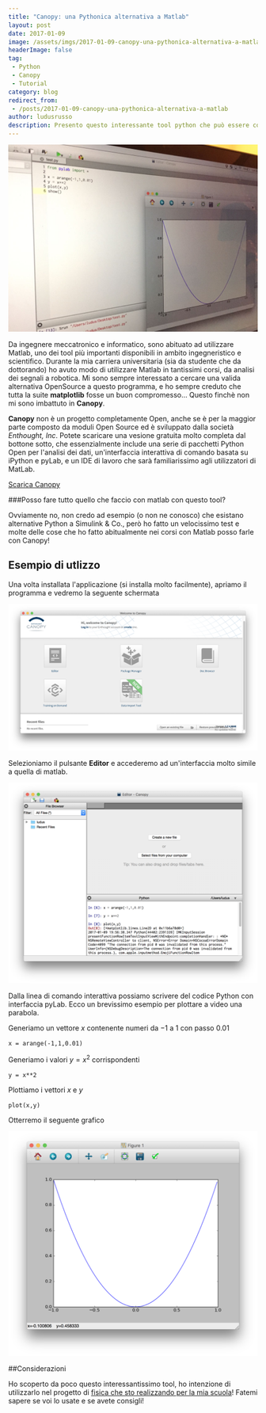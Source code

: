 ```yaml
---
title: "Canopy: una Pythonica alternativa a Matlab"
layout: post
date: 2017-01-09
image: /assets/imgs/2017-01-09-canopy-una-pythonica-alternativa-a-matlab.markdown/main.png
headerImage: false
tag:
 - Python
 - Canopy
 - Tutorial
category: blog
redirect_from:
 - /posts/2017-01-09-canopy-una-pythonica-alternativa-a-matlab
author: ludusrusso
description: Presento questo interessante tool python che può essere considerato una buona alternativa a Matlab per l'analisi dei dati!
---
```


![Canopy Main](/assets/imgs/2017-01-09-canopy-una-pythonica-alternativa-a-matlab.markdown/main.png)

Da ingegnere meccatronico e informatico, sono abituato ad utilizzare Matlab, uno dei tool più importanti disponibili in ambito ingegneristico e scientifico. Durante la mia carriera universitaria (sia da studente che da dottorando) ho avuto modo di utilizzare Matlab in tantissimi corsi, da analisi dei segnali a robotica. Mi sono sempre interessato a cercare una valida alternativa OpenSource a questo programma, e ho sempre creduto che tutta la suite **matplotlib** fosse un buon compromesso... Questo finchè non mi sono imbattuto in **Canopy**.

**Canopy** non è un progetto completamente Open, anche se è per la maggior parte composto da moduli Open Source ed è sviluppato dalla società *Enthought, Inc*. Potete scaricare una vesione gratuita molto completa dal bottone sotto, che essenzialmente include una serie di pacchetti Python Open per l'analisi dei dati, un'interfaccia interattiva di comando basata su iPython e pyLab, e un IDE di lavoro che sarà familiarissimo agli utilizzatori di MatLab.

<a type="button" class="btn btn-info bnt-lg" href="https://store.enthought.com/downloads/#default"> Scarica Canopy</a>

###Posso fare tutto quello che faccio con matlab con questo tool?

Ovviamente no, non credo ad esempio (o non ne conosco) che esistano alternative Python a Simulink & Co., però ho fatto un velocissimo test e molte delle cose che ho fatto abitualmente nei corsi con Matlab posso farle con Canopy!

## Esempio di utlizzo

Una volta installata l'applicazione (si installa molto facilmente), apriamo il programma e vedremo la seguente schermata

![Canopy Schermata Home](/assets/imgs/2017-01-09-canopy-una-pythonica-alternativa-a-matlab.markdown/home.png)

Selezioniamo il pulsante **Editor** e accederemo ad un'interfaccia molto simile a quella di matlab.

![Canopy Editor](/assets/imgs/2017-01-09-canopy-una-pythonica-alternativa-a-matlab.markdown/editor.png)

Dalla linea di comando interattiva possiamo scrivere del codice Python con interfaccia pyLab. Ecco un brevissimo esempio per plottare a video una parabola.

Generiamo un vettore $x$ contenente numeri da $-1$ a $1$ con passo $0.01$

```
x = arange(-1,1,0.01)
```

Generiamo i valori $y = x^2$ corrispondenti

```
y = x**2
```

Plottiamo i vettori $x$ e $y$

```
plot(x,y)
```

Otterremo il seguente grafico

![Canopy Editor](/assets/imgs/2017-01-09-canopy-una-pythonica-alternativa-a-matlab.markdown/parabolaplot.png)

##Considerazioni

Ho scoperto da poco questo interessantissimo tool, ho intenzione di utilizzarlo nel progetto di [fisica che sto realizzando per la mia scuola](http://www.ludusrusso.cc/posts/2017-01-04-arduino-python-lab-fisica-1)! Fatemi sapere se voi lo usate e se avete consigli!